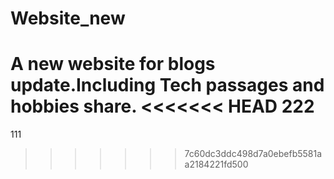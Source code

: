 # Website_new
A new website for blogs update.Including Tech passages and hobbies share.
<<<<<<< HEAD
222
=======
111
>>>>>>> 7c60dc3ddc498d7a0ebefb5581aa2184221fd500
